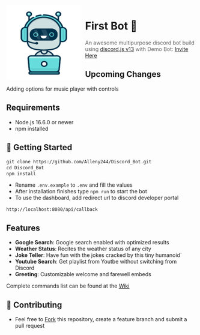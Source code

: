 <img width="200" height="200" align="left" style="float: left; margin: 0 10px 0 0;" alt="Strange" src="./readmeImages/bot.jpg">

# First Bot 🤖

> An awesome multipurpose discord bot build using [discord.js v13](https://discord.js.org) with 
> Demo Bot: [Invite Here](https://discord.com/api/oauth2/authorize?client_id=806034132102152203&scope=bot)

## Upcoming Changes
Adding options for music player with controls

## Requirements

- Node.js 16.6.0 or newer
- npm installed

## 🚀 Getting Started

```
git clone https://github.com/Alleny244/Discord_Bot.git
cd Discord_Bot
npm install
```

- Rename `.env.example` to `.env` and fill the values
- After installation finishes type `npm run` to start the bot
- To use the dashboard, add redirect url to discord developer portal
```
http://localhost:8080/api/callback
```

## Features

- **Google Search**: Google search enabled with optimized results
- **Weather Status**: Recites the weather status of any city
- **Joke Teller**: Have fun with the jokes cracked by this tiny humanoid`
- **Youtube Search**: Get playlist from Youtbe without switching from Discord
- **Greeting**: Customizable welcome and farewell embeds


Complete commands list can be found at the [Wiki](https://github.com/saiteja-madha/discord-js-bot/wiki)

## 🤝 Contributing

- Feel free to [Fork](https://github.com/saiteja-madha/discord-js-bot/fork) this repository, create a feature branch and submit a pull request
